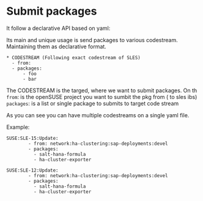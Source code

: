 # Submit packages

It follow a declarative API based on yaml:

Its main and unique usage is  send packages to various codestream. Maintaining them as declarative format.
```
* CODESTREAM (Following exact codestream of SLES) 
  - from:
  - packages:
      - foo
      - bar
```
The CODESTREAM is the targed, where we want to submit packages. On th
`from`: is the openSUSE project you want to sumbit the pkg from ( to sles ibs)
`packages`: is a list or single package to submits to target code stream

As you can see you can have multiple codestreams on a single yaml file.

Example:
```
SUSE:SLE-15:Update:
        - from: network:ha-clustering:sap-deployments:devel
        - packages: 
          - salt-hana-formula
          - ha-cluster-exporter

SUSE:SLE-12:Update:
        - from: network:ha-clustering:sap-deployments:devel
        - packages:
          - salt-hana-formula
          - ha-cluster-exporter
```
